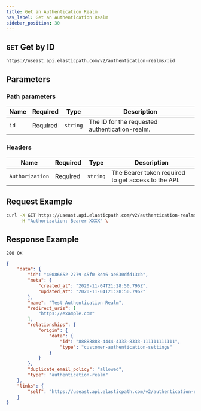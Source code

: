 ```yaml
---
title: Get an Authentication Realm
nav_label: Get an Authentication Realm
sidebar_position: 30
---
```


## `GET` Get by ID

```http
https://useast.api.elasticpath.com/v2/authentication-realms/:id
```

## Parameters

### Path parameters

| Name | Required | Type | Description |
| --- | --- | --- | --- |
| `id` | Required | `string` | The ID for the requested authentication-realm. |

### Headers

| Name | Required | Type | Description |
| --- | --- | --- | --- |
| `Authorization` | Required | `string` | The Bearer token required to get access to the API. |

## Request Example

```bash
curl -X GET https://useast.api.elasticpath.com/v2/authentication-realms/:id \
     -H "Authorization: Bearer XXXX" \
```

## Response Example

`200 OK`

```json
{
    "data": {
        "id": "40086652-2779-45f0-8ea6-ae630dfd13cb",
        "meta": {
            "created_at": "2020-11-04T21:28:50.796Z",
            "updated_at": "2020-11-04T21:28:50.796Z"
        },
        "name": "Test Authentication Realm",
        "redirect_uris": [
            "https://example.com"
        ],
        "relationships": {
            "origin": {
                "data": {
                    "id": "88888888-4444-4333-8333-111111111111",
                    "type": "customer-authentication-settings"
                }
            }
        },
        "duplicate_email_policy": "allowed",
        "type": "authentication-realm"
    },
    "links": {
        "self": "https://useast.api.elasticpath.com/v2/authentication-realms/40086652-2779-45f0-8ea6-ae630dfd13cb"
    }
}
```
